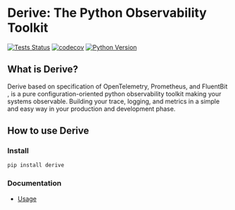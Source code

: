 # Derive: The Python Observability Toolkit

[![Tests Status](https://github.com/DeBankDeFi/derive/workflows/Tests/badge.svg?branch=main&event=push)](https://github.com/DeBankDeFi/derive/actions?query=workflow%3ATests+branch%3Amain+event%3Apush)
[![codecov](https://codecov.io/gh/DeBankDeFi/derive/branch/main/graph/badge.svg?token=LUVTL8L1B8)](https://codecov.io/gh/DeBankDeFi/derive)
[![Python Version](https://img.shields.io/pypi/pyversions/derive.svg)](https://pypi.org/project/derive/)

## What is Derive?

Derive based on specification of OpenTelemetry, Prometheus, and FluentBit 
, is a pure configuration-oriented python observability toolkit making your systems observable.
Building your trace, logging, and metrics in a simple and easy way in your production and development phase.

## How to use Derive

### Install

```bash
pip install derive
```

### Documentation

- [Usage](./docs/usage.md)

